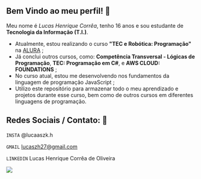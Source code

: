 ## Bem Vindo ao meu perfil! 👋

Meu nome é *Lucas Henrique Corrêa*, tenho 16 anos e sou estudante de **Tecnologia da Informação (T.I.)**.

- Atualmente, estou realizando o curso **"TEC e Robótica: Programação"** na [ALURA](https://www.Alura.com.br) ;
- Já conclui outros cursos, como: **Competência Transversal - Lógicas de Programação**, **TEC: Programação em C#**, e **AWS CLOUD: FOUNDATIONS** ;
- No curso atual, estou me desenvolvendo nos fundamentos da linguagem de programação JavaScript ;
- Utilizo este repositório para armazenar todo o meu aprendizado e projetos durante esse curso, bem como de outros cursos em diferentes linguagens de programação.

## Redes Sociais / Contato: 📌

`INSTA` @lucaaszk.h

`GMAIL` lucaszh27@gmail.com

`LINKEDIN` Lucas Henrique Corrêa de Oliveira

![](https://media1.tenor.com/m/h4-0ehKadwYAAAAC/sanji-love-pose.gif)
